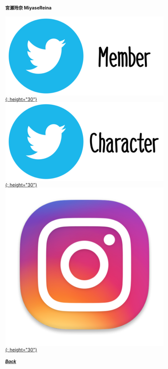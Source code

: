 #### 宮瀬玲奈 MiyaseReina  
[![twitter_@reinyan_0526](../../../Img/Icon_Twitter_Mem.PNG){: height="30"}](https://www.twitter.com/reinyan_0526) [![twitter_@tachikawaayaka](../../../Img/Icon_Twitter_Char.PNG){: height="30"}](https://twitter.com/_tachikawaayaka) [![instagram_@reinyan_0526](../../../Img/Icon_Instagram.PNG){: height="30"}](https://www.instagram.com/reinyan_0526/)
##### [Back](../../../readme.md)
